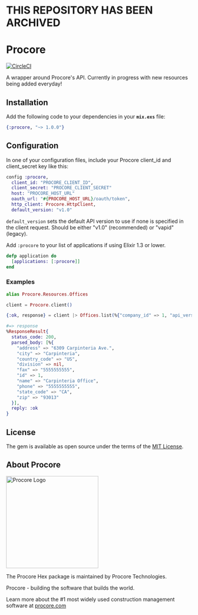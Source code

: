# THIS REPOSITORY HAS BEEN ARCHIVED

# Procore

[![CircleCI](https://circleci.com/gh/procore/elixir-sdk.svg?style=svg&circle-token=c727e644564c7d196c3c369ae9dcc747adb3ef19)](https://circleci.com/gh/procore/elixir-sdk)

A wrapper around Procore's API. Currently in progress with new resources being
added everyday!

## Installation

Add the following code to your dependencies in your **`mix.exs`** file:

```elixir
{:procore, "~> 1.0.0"}
```

## Configuration

In one of your configuration files, include your Procore client_id and
client_secret key like this:

```elixir
config :procore,
  client_id: "PROCORE_CLIENT_ID",
  client_secret: "PROCORE_CLIENT_SECRET"
  host: "PROCORE_HOST_URL"
  oauth_url: "#{PROCORE_HOST_URL}/oauth/token",
  http_client: Procore.HttpClient,
  default_version: "v1.0"
```

`default_version` sets the default API version to use if none is specified in the client request. Should be either "v1.0" (recommended) or "vapid" (legacy).

Add `:procore` to your list of applications if using Elixir 1.3 or lower.

```elixir
defp application do
  [applications: [:procore]]
end
```


### Examples

```elixir
alias Procore.Resources.Offices

client = Procore.client()

{:ok, response} = client |> Offices.list(%{"company_id" => 1, "api_version" => "v1.1"})

#=> response
%ResponseResult{
  status_code: 200,
  parsed_body: [%{
    "address" => "6309 Carpinteria Ave.",
    "city" => "Carpinteria",
    "country_code" => "US",
    "division" => nil,
    "fax" => "5555555555",
    "id" => 1,
    "name" => "Carpinteria Office",
    "phone" => "5555555555",
    "state_code" => "CA",
    "zip" => "93013"
  }],
  reply: :ok
}
```

## License

The gem is available as open source under the terms of the [MIT
License](http://opensource.org/licenses/MIT).

## About Procore

<img
  src="https://www.procore.com/images/procore_logo.png"
  alt="Procore Logo"
  width="250px"
/>

The Procore Hex package is maintained by Procore Technologies.

Procore - building the software that builds the world.

Learn more about the #1 most widely used construction management software at
[procore.com](https://www.procore.com/)
